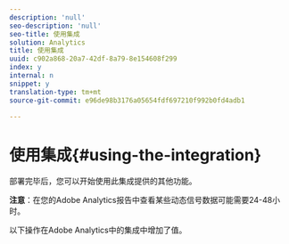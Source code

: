 ```yaml
---
description: 'null'
seo-description: 'null'
seo-title: 使用集成
solution: Analytics
title: 使用集成
uuid: c902a868-20a7-42df-8a79-8e154608f299
index: y
internal: n
snippet: y
translation-type: tm+mt
source-git-commit: e96de98b3176a05654fdf697210f992b0fd4adb1

---
```



# 使用集成{#using-the-integration}

部署完毕后，您可以开始使用此集成提供的其他功能。

**注意**：在您的Adobe Analytics报告中查看某些动态信号数据可能需要24-48小时。

以下操作在Adobe Analytics中的集成中增加了值。
